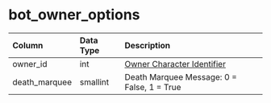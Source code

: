 # bot\_owner\_options

| Column | Data Type | Description |
| :--- | :--- | :--- |
| owner\_id | int | [Owner Character Identifier](../../../schema/categories/characters/character_data.md) |
| death\_marquee | smallint | Death Marquee Message: 0 = False, 1 = True |

